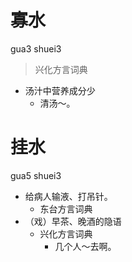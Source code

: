 

# 寡水
gua3 shuei3
> 兴化方言词典
- 汤汁中营养成分少
  - 清汤～。



# 挂水
gua5 shuei3
+ 给病人输液、打吊针。
  * 东台方言词典
+ （戏）早茶、晚酒的隐语
  * 兴化方言词典
    - 几个人～去啊。

